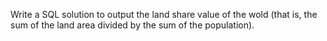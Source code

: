 Write a SQL solution to output the land share value of the wold (that is, the sum of the land area divided by the sum of the population).
